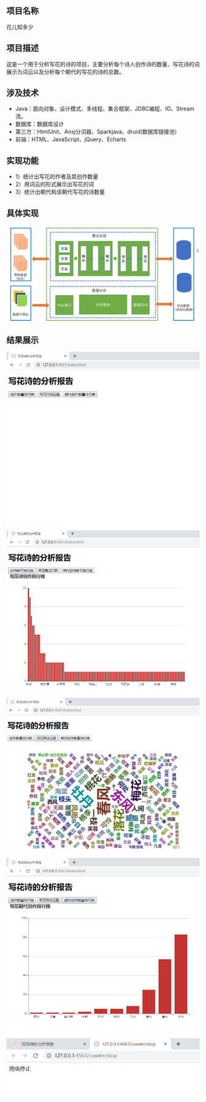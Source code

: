 ## 项目名称
花儿知多少
## 项目描述
这是一个用于分析写花的诗的项目，主要分析每个诗人创作诗的数量、写花诗的词展示为词云以及分析每个朝代的写花的诗的总数。
## 涉及技术
+ Java：面向对象、设计模式、多线程、集合框架、JDBC编程、IO、Stream流。
+ 数据库：数据库设计
+ 第三方：HtmlUnit、Ansj分词器、Sparkjava、druid(数据库链接池）
+ 前端：HTML、JavaScript、jQuery、Echarts
## 实现功能
+ 1）统计出写花的作者及其创作数量
+ 2）用词云的形式展示出写花的词
+ 3）统计出朝代和该朝代写花的诗数量
## 具体实现
![Image text](https://github.com/redodata/Analyze_Poems_of_Flowers/blob/master/images/design.png)
## 结果展示
![](images/res1.png)
![](images/res2.png)
![](images/res3.png)
![](images/res4.png)
![](images/res5.png)
